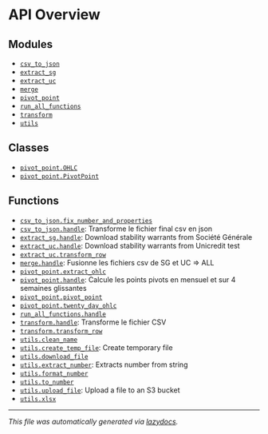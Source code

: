 <!-- markdownlint-disable -->

# API Overview

## Modules

- [`csv_to_json`](./csv_to_json.md#module-csv_to_json)
- [`extract_sg`](./extract_sg.md#module-extract_sg)
- [`extract_uc`](./extract_uc.md#module-extract_uc)
- [`merge`](./merge.md#module-merge)
- [`pivot_point`](./pivot_point.md#module-pivot_point)
- [`run_all_functions`](./run_all_functions.md#module-run_all_functions)
- [`transform`](./transform.md#module-transform)
- [`utils`](./utils.md#module-utils)

## Classes

- [`pivot_point.OHLC`](./pivot_point.md#class-ohlc)
- [`pivot_point.PivotPoint`](./pivot_point.md#class-pivotpoint)

## Functions

- [`csv_to_json.fix_number_and_properties`](./csv_to_json.md#function-fix_number_and_properties)
- [`csv_to_json.handle`](./csv_to_json.md#function-handle): Transforme le fichier final csv en json
- [`extract_sg.handle`](./extract_sg.md#function-handle): Download stability warrants from Société Générale
- [`extract_uc.handle`](./extract_uc.md#function-handle): Download stability warrants from Unicredit test
- [`extract_uc.transform_row`](./extract_uc.md#function-transform_row)
- [`merge.handle`](./merge.md#function-handle): Fusionne les fichiers csv de SG et UC => ALL
- [`pivot_point.extract_ohlc`](./pivot_point.md#function-extract_ohlc)
- [`pivot_point.handle`](./pivot_point.md#function-handle): Calcule les points pivots en mensuel et sur 4 semaines glissantes
- [`pivot_point.pivot_point`](./pivot_point.md#function-pivot_point)
- [`pivot_point.twenty_day_ohlc`](./pivot_point.md#function-twenty_day_ohlc)
- [`run_all_functions.handle`](./run_all_functions.md#function-handle)
- [`transform.handle`](./transform.md#function-handle): Transforme le fichier CSV
- [`transform.transform_row`](./transform.md#function-transform_row)
- [`utils.clean_name`](./utils.md#function-clean_name)
- [`utils.create_temp_file`](./utils.md#function-create_temp_file): Create temporary file
- [`utils.download_file`](./utils.md#function-download_file)
- [`utils.extract_number`](./utils.md#function-extract_number): Extracts number from string
- [`utils.format_number`](./utils.md#function-format_number)
- [`utils.to_number`](./utils.md#function-to_number)
- [`utils.upload_file`](./utils.md#function-upload_file): Upload a file to an S3 bucket
- [`utils.xlsx`](./utils.md#function-xlsx)


---

_This file was automatically generated via [lazydocs](https://github.com/ml-tooling/lazydocs)._
